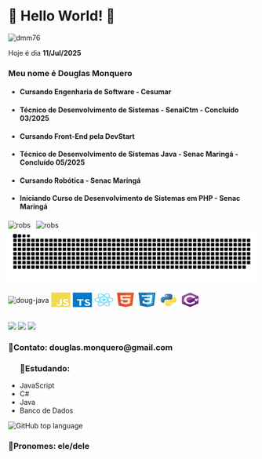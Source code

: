 <h1>🚀 Hello World! 🥇</h1>
<p align="left"> <img src="https://komarev.com/ghpvc/?username=dmm76&label=Profile%20views&color=0e75b6&style=flat" alt="dmm76" /> </p>

<!-- DATE_PLACEHOLDER -->
Hoje é dia **11/Jul/2025**
<!-- END_DATE_PLACEHOLDER -->

<div>
  <h3>Meu nome é Douglas Monquero</h3>
<ul>
   <li><h4> Cursando Engenharia de Software - Cesumar</h4></li>
   <li><h4>Técnico de Desenvolvimento de Sistemas - SenaiCtm - Concluído 03/2025</h4></li>
   <li><h4>Cursando Front-End pela DevStart</h4></li>
   <li><h4>Técnico de Desenvolvimento de Sistemas Java - Senac Maringá - Concluído 05/2025</h4></li>
  <li><h4>Cursando Robótica - Senac Maringá</h4></li>
  <li><h4>Iniciando Curso de Desenvolvimento de Sistemas em PHP - Senac Maringá</h4></li>
</ul>
</div>

<div align="">
  <img align="center" ; src="https://github-readme-stats.vercel.app/api/top-langs?username=dmm76&layout=compact&bg_color=d9d9d9&border_color=ffffff&text_color=000000&title_color=000000&size_weight=0&count_weight=1" alt="robs" height = "150em"/> 
 &nbsp;

  <img align="center" src="https://github-readme-stats.vercel.app/api?username=dmm76&bg_color=d9d9d9&border_color=ffffff&text_color=000000&title_color=000000" alt="robs" height = "150em"  />


<picture>
  <source
    media="(prefers-color-scheme: dark)"
    srcset="https://raw.githubusercontent.com/platane/snk/output/github-contribution-grid-snake-dark.svg"
  />
  <source
    media="(prefers-color-scheme: light)"
    srcset="https://raw.githubusercontent.com/platane/snk/output/github-contribution-grid-snake.svg"
  />
  <img
    alt="github contribution grid snake animation"
    src="https://raw.githubusercontent.com/platane/snk/output/github-contribution-grid-snake.svg"
  />
</picture>


<div style="display: inline_block"><br>
  <img align="center" alt="doug-java" height="50" width="60" src="https://cdn.jsdelivr.net/gh/devicons/devicon@latest/icons/java/java-original-wordmark.svg" />
  <img align="center" alt="doug-Js" height="30" width="40" src="https://raw.githubusercontent.com/devicons/devicon/master/icons/javascript/javascript-plain.svg">
  <img align="center" alt="doug-Ts" height="30" width="40" src="https://raw.githubusercontent.com/devicons/devicon/master/icons/typescript/typescript-plain.svg">
  <img align="center" alt="doug-React" height="30" width="40" src="https://raw.githubusercontent.com/devicons/devicon/master/icons/react/react-original.svg">
  <img align="center" alt="doug-HTML" height="30" width="40" src="https://raw.githubusercontent.com/devicons/devicon/master/icons/html5/html5-original.svg">
  <img align="center" alt="doug-CSS" height="30" width="40" src="https://raw.githubusercontent.com/devicons/devicon/master/icons/css3/css3-original.svg">
  <img align="center" alt="doug-Python" height="30" width="40" src="https://raw.githubusercontent.com/devicons/devicon/master/icons/python/python-original.svg">
  <img align="center" alt="doug-Csharp" height="30" width="40" src="https://raw.githubusercontent.com/devicons/devicon/master/icons/csharp/csharp-original.svg">
</div>
  
  ##
 
<div> 
 <a href="https://discord.gg/dmm76" target="_blank"><img src="https://img.shields.io/badge/Discord-7289DA?style=for-the-badge&logo=discord&logoColor=white" target="_blank"></a> 
  <a href = "mailto:douglas.monquero@gmail.com@gmail.com"><img src="https://img.shields.io/badge/-Gmail-%23333?style=for-the-badge&logo=gmail&logoColor=white" target="_blank"></a>
  <a href="https://www.linkedin.com/in/douglas-monquero" target="_blank"><img src="https://img.shields.io/badge/-LinkedIn-%230077B5?style=for-the-badge&logo=linkedin&logoColor=white" target="_blank"></a> 
  
</div>

<h3>🧾Contato: douglas.monquero@gmail.com</h3>
<ul>
  <h3>📘Estudando:</h3>
  <li>JavaScript</li>
  <li>C#</li>
  <li>Java</li>
  <li>Banco de Dados</li>
</ul>

![GitHub top language](https://img.shields.io/github/languages/top/dmm76/teste-unitario)

<h3>👦Pronomes: ele/dele</h3>

